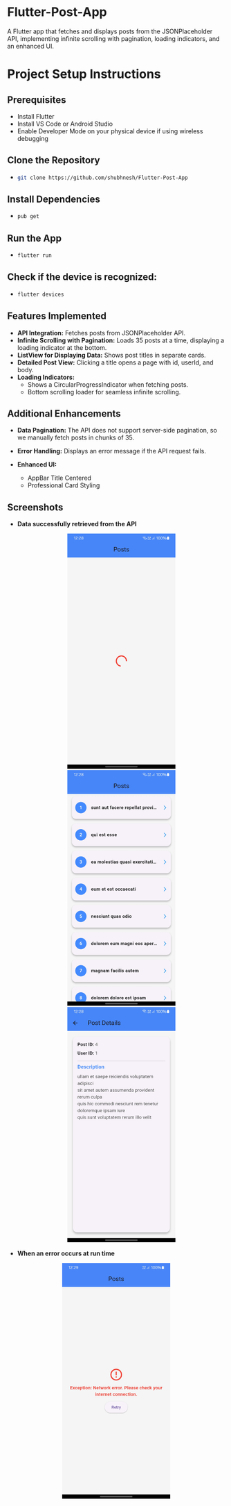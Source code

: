 # Flutter-Post-App

A Flutter app that fetches and displays posts from the JSONPlaceholder API, implementing infinite scrolling with pagination, loading indicators, and an enhanced UI.

# Project Setup Instructions

## Prerequisites
- Install Flutter
- Install VS Code or Android Studio
- Enable Developer Mode on your physical device if using wireless debugging

## Clone the Repository
- ```bash
  git clone https://github.com/shubhnesh/Flutter-Post-App

## Install Dependencies
- ```bash
  pub get

## Run the App
- ```bash
  flutter run

## Check if the device is recognized:
- ```bash
  flutter devices

## Features Implemented
- **API Integration:** Fetches posts from JSONPlaceholder API.
- **Infinite Scrolling with Pagination:** Loads 35 posts at a time, displaying a loading indicator at the bottom.
- **ListView for Displaying Data:** Shows post titles in separate cards.
- **Detailed Post View:** Clicking a title opens a page with id, userId, and body.
- **Loading Indicators:**
  - Shows a CircularProgressIndicator when fetching posts.
  - Bottom scrolling loader for seamless infinite scrolling.
 
## Additional Enhancements
- **Data Pagination:** The API does not support server-side pagination, so we manually fetch posts in chunks of 35.
- **Error Handling:** Displays an error message if the API request fails.

- **Enhanced UI:**
  - AppBar Title Centered
  - Professional Card Styling
 
 ## Screenshots

  - **Data successfully retrieved from the API**

    <p align="center">
      <img src="https://github.com/shubhnesh/Flutter-Post-App/blob/main/Screenshots/loading.jpg" width="250">
      <img src="https://github.com/shubhnesh/Flutter-Post-App/blob/main/Screenshots/home.jpg" width="250">
      <img src="https://github.com/shubhnesh/Flutter-Post-App/blob/main/Screenshots/details.jpg" width="250">
    </p>


  - **When an error occurs at run time**
  <p align="center">
   <img src="https://github.com/shubhnesh/Flutter-Post-App/blob/main/Screenshots/error.jpg" width="250">
  </p>
